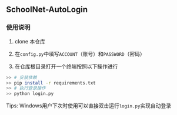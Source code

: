 ## SchoolNet-AutoLogin

### 使用说明

1. clone 本仓库

2. 在`config.py`中填写`ACCOUNT`（账号）和`PASSWORD`（密码）
3. 在仓库根目录打开一个终端按照以下操作进行

````bash
>> # 安装依赖
>> pip install -r requirements.txt
>> # 执行登录操作
>> python login.py
````

Tips: Windows用户下次时使用可以直接双击运行`login.py`实现自动登录